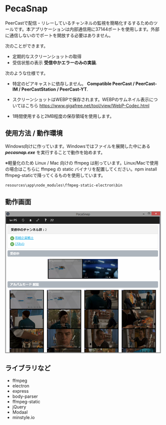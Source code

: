 # PecaSnap

PeerCastで配信・リレーしているチャンネルの監視を簡略化するするためのツールです。本アプリケーションは内部通信用に37144ポートを使用します。外部に通信しないのでポートを開放する必要はありません。

次のことができます。

- 定期的なスクリーンショットの取得
- 受信状態の表示 **受信中かエラーのみの実装**.

次のような仕様です。

- 特定のピアキャストに依存しません。 **Compatible PeerCast / PeerCast-IM /  PeerCastStation / PeerCast-YT**.

- スクリーンショットはWEBPで保存されます。WEBPのサムネイル表示についてはこちら https://www.gigafree.net/tool/view/WebP-Codec.html
- 1時間使用すると2MB程度の保存領域を使用します。

## 使用方法 / 動作環境

Windows向けに作っています。Windowsではファイルを展開した中にある ***pecasnap.exe*** を実行することで動作を始めます。

※軽量化のため Linux / Mac 向けの ffmpeg は削っています。Linux/Macで使用の場合はこちらに ffmpeg の static バイナリを配置してください。npm install ffmpeg-staticで降ってくるものを使用しています。

```bash
resources\app\node_modules\ffmpeg-static-electron\bin
```

## 動作画面
![](https://raw.githubusercontent.com/japankun/pecasnap/master/images/pecasnap.png)

## ライブラリなど

- ffmpeg
- electron
- express
- body-parser
- ffmpeg-static
- jQuery
- Modaal
- minstyle.io
